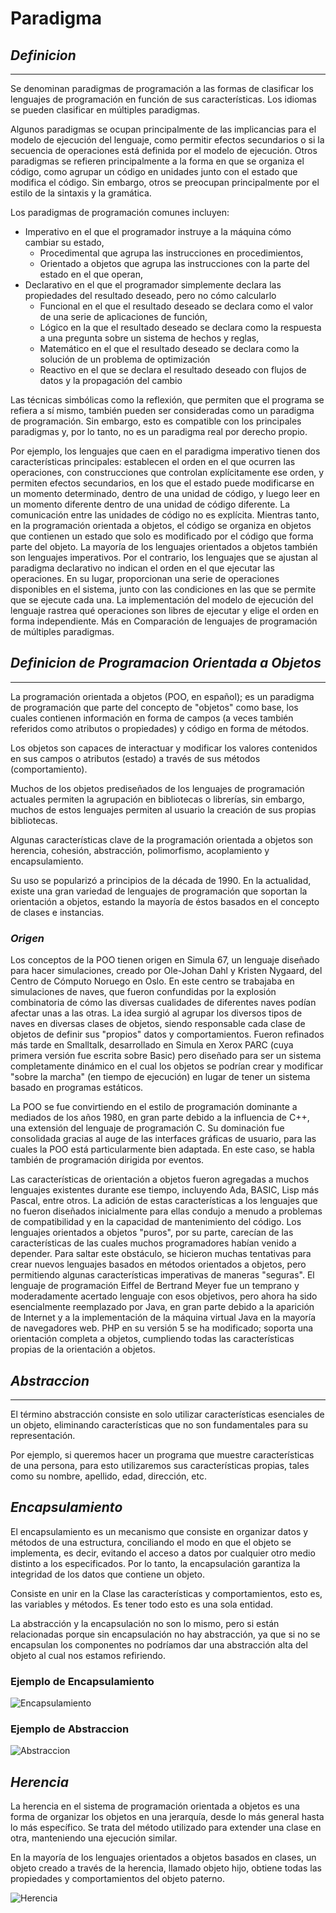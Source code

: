 # Paradigma
## ***Definicion***
----------------------------------------------------------------------------------------------------------------------------
Se denominan paradigmas de programación a las formas de clasificar los lenguajes de programación en función de sus características. Los idiomas se pueden clasificar en múltiples paradigmas.

Algunos paradigmas se ocupan principalmente de las implicancias para el modelo de ejecución del lenguaje, como permitir efectos secundarios o si la secuencia de operaciones está definida por el modelo de ejecución. Otros paradigmas se refieren principalmente a la forma en que se organiza el código, como agrupar un código en unidades junto con el estado que modifica el código. Sin embargo, otros se preocupan principalmente por el estilo de la sintaxis y la gramática.

Los paradigmas de programación comunes incluyen:

+ Imperativo en el que el programador instruye a la máquina cómo cambiar su estado,
    + Procedimental que agrupa las instrucciones en procedimientos,
    + Orientado a objetos que agrupa las instrucciones con la parte del estado en el que operan,
+ Declarativo en el que el programador simplemente declara las propiedades del resultado deseado, pero no cómo calcularlo
    + Funcional en el que el resultado deseado se declara como el valor de una serie de aplicaciones de función,
    + Lógico en la que el resultado deseado se declara como la respuesta a una pregunta sobre un sistema de hechos y reglas,
    + Matemático en el que el resultado deseado se declara como la solución de un problema de optimización
    + Reactivo en el que se declara el resultado deseado con flujos de datos y la propagación del cambio

Las técnicas simbólicas como la reflexión, que permiten que el programa se refiera a sí mismo, también pueden ser consideradas como un paradigma de programación. Sin embargo, esto es compatible con los principales paradigmas y, por lo tanto, no es un paradigma real por derecho propio.

Por ejemplo, los lenguajes que caen en el paradigma imperativo tienen dos características principales: establecen el orden en el que ocurren las operaciones, con construcciones que controlan explícitamente ese orden, y permiten efectos secundarios, en los que el estado puede modificarse en un momento determinado, dentro de una unidad de código, y luego leer en un momento diferente dentro de una unidad de código diferente. La comunicación entre las unidades de código no es explícita. Mientras tanto, en la programación orientada a objetos, el código se organiza en objetos que contienen un estado que solo es modificado por el código que forma parte del objeto. La mayoría de los lenguajes orientados a objetos también son lenguajes imperativos. Por el contrario, los lenguajes que se ajustan al paradigma declarativo no indican el orden en el que ejecutar las operaciones. En su lugar, proporcionan una serie de operaciones disponibles en el sistema, junto con las condiciones en las que se permite que se ejecute cada una. La implementación del modelo de ejecución del lenguaje rastrea qué operaciones son libres de ejecutar y elige el orden en forma independiente. Más en Comparación de lenguajes de programación de múltiples paradigmas.

## ***Definicion de Programacion Orientada a Objetos***
----------------------------------------------------------------------------------------------------------------------------
La programación orientada a objetos (POO, en español); es un paradigma de programación que parte del concepto de "objetos" como base, los cuales contienen información en forma de campos (a veces también referidos como atributos o propiedades) y código en forma de métodos.

Los objetos son capaces de interactuar y modificar los valores contenidos en sus campos o atributos (estado) a través de sus métodos (comportamiento).

Muchos de los objetos prediseñados de los lenguajes de programación actuales permiten la agrupación en bibliotecas o librerías, sin embargo, muchos de estos lenguajes permiten al usuario la creación de sus propias bibliotecas.

Algunas características clave de la programación orientada a objetos son herencia, cohesión, abstracción, polimorfismo, acoplamiento y encapsulamiento.

Su uso se popularizó a principios de la década de 1990. En la actualidad, existe una gran variedad de lenguajes de programación que soportan la orientación a objetos, estando la mayoría de éstos basados en el concepto de clases e instancias.

### ***Origen***

Los conceptos de la POO tienen origen en Simula 67, un lenguaje diseñado para hacer simulaciones, creado por Ole-Johan Dahl y Kristen Nygaard, del Centro de Cómputo Noruego en Oslo. En este centro se trabajaba en simulaciones de naves, que fueron confundidas por la explosión combinatoria de cómo las diversas cualidades de diferentes naves podían afectar unas a las otras. La idea surgió al agrupar los diversos tipos de naves en diversas clases de objetos, siendo responsable cada clase de objetos de definir sus "propios" datos y comportamientos. Fueron refinados más tarde en Smalltalk, desarrollado en Simula en Xerox PARC (cuya primera versión fue escrita sobre Basic) pero diseñado para ser un sistema completamente dinámico en el cual los objetos se podrían crear y modificar "sobre la marcha" (en tiempo de ejecución) en lugar de tener un sistema basado en programas estáticos.

La POO se fue convirtiendo en el estilo de programación dominante a mediados de los años 1980, en gran parte debido a la influencia de C++, una extensión del lenguaje de programación C. Su dominación fue consolidada gracias al auge de las interfaces gráficas de usuario, para las cuales la POO está particularmente bien adaptada. En este caso, se habla también de programación dirigida por eventos.

Las características de orientación a objetos fueron agregadas a muchos lenguajes existentes durante ese tiempo, incluyendo Ada, BASIC, Lisp más Pascal, entre otros. La adición de estas características a los lenguajes que no fueron diseñados inicialmente para ellas condujo a menudo a problemas de compatibilidad y en la capacidad de mantenimiento del código. Los lenguajes orientados a objetos "puros", por su parte, carecían de las características de las cuales muchos programadores habían venido a depender. Para saltar este obstáculo, se hicieron muchas tentativas para crear nuevos lenguajes basados en métodos orientados a objetos, pero permitiendo algunas características imperativas de maneras "seguras". El lenguaje de programación Eiffel de Bertrand Meyer fue un temprano y moderadamente acertado lenguaje con esos objetivos, pero ahora ha sido esencialmente reemplazado por Java, en gran parte debido a la aparición de Internet y a la implementación de la máquina virtual Java en la mayoría de navegadores web. PHP en su versión 5 se ha modificado; soporta una orientación completa a objetos, cumpliendo todas las características propias de la orientación a objetos.

## ***Abstraccion***
----------------------------------------------------------------------------------------------------------------------------
El término abstracción consiste en solo utilizar características esenciales de un objeto, eliminando características que no son fundamentales para su representación.

Por ejemplo, si queremos hacer un programa que muestre características de una persona, para esto utilizaremos sus características propias, tales como su nombre, apellido, edad, dirección, etc.

## ***Encapsulamiento***
El encapsulamiento es un mecanismo que consiste en organizar datos y métodos de una estructura, conciliando el modo en que el objeto se implementa, es decir, evitando el acceso a datos por cualquier otro medio distinto a los especificados. Por lo tanto, la encapsulación garantiza la integridad de los datos que contiene un objeto.

Consiste en unir en la Clase las características y comportamientos, esto es, las variables y métodos. Es tener todo esto es una sola entidad.

La abstracción y la encapsulación no son lo mismo, pero si están relacionadas porque sin encapsulación no hay abstracción, ya que si no se encapsulan los componentes no podríamos dar una abstracción alta del objeto al cual nos estamos refiriendo.

### **Ejemplo de Encapsulamiento**

![Encapsulamiento](https://3.bp.blogspot.com/-ZnaeA0MP7wc/UFby5OpRjYI/AAAAAAAAAQQ/U5QunC_bdL4/s1600/Encapsulamiento3.jpg "Encapsulamiento") 

### **Ejemplo de Abstraccion**

![Abstraccion](https://th.bing.com/th/id/R.6560becf8c4ba7842db72f613a46365b?rik=swVeHVr8azkYeg&riu=http%3a%2f%2frootear.com%2ffiles%2f2014%2f10%2fclasesabstractasinterface.jpg&ehk=7LN9lNkFsivioAGK52jKryA3tkw1swn66wft8RB9Oc4%3d&risl=&pid=ImgRaw&r=0 "Abstraccion")

## ***Herencia***
La herencia en el sistema de programación orientada a objetos es una forma de organizar los objetos en una jerarquía, desde lo más general hasta lo más específico. Se trata del método utilizado para extender una clase en otra, manteniendo una ejecución similar.

En la mayoría de los lenguajes orientados a objetos basados en clases, un objeto creado a través de la herencia, llamado objeto hijo, obtiene todas las propiedades y comportamientos del objeto paterno.

![Herencia](https://www.lifeder.com/wp-content/uploads/2020/04/Herencia-en-programaci%C3%B3n-Pluke-CC0-Creative-Commons-CC0-1.0-Universal-Public-Domain.jpg "Herencia")